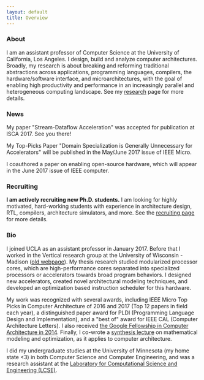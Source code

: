 ```yaml
---
layout: default
title: Overview
---
```


### About

I am an assistant professor of Computer Science at the University of
California, Los Angeles.  I design, build and analyze computer architectures.
Broadly, my research is about breaking and reforming traditional abstractions
across applications, programming languages, compilers, the hardware/software
interface, and microarchitectures, with the goal of enabling high productivity 
and performance in an increasingly parallel and heterogeneous computing landscape. 
See my [research]({{site.baseurl}}/01-research/) page for more details.

### News

My paper "Stream-Dataflow Acceleration" was accepted for publication at ISCA
2017.  See you there!

My Top-Picks Paper "Domain Specialization is Generally Unnecessary for Accelerators" will be published in the May/June 2017 issue of IEEE Micro.

I coauthored a paper on enabling open-source hardware, which will appear in the June 2017 issue of IEEE computer.

### Recruiting

**I am actively recruiting new Ph.D. students.**  I am looking for highly
motivated, hard-working students with experience in architecture design, RTL, compilers,
architecture simulators, and more.  See the [recruiting
page]({{site.baseurl}}/08-recruiting/) for more details.



### Bio

I joined UCLA as an assistant professor in January 2017. 
Before that I worked in the Vertical research group at the University
of Wisconsin - Madison ([old webpage](http://pages.cs.wisc.edu/~tjn/)). 
My thesis research studied modularized processor 
cores, which are high-performance cores separated into 
specialized processors or accelerators towards broad program behaviors. 
I designed new accelerators, created novel architectural modeling techniques,
and developed an optimization based instruction scheduler for this hardware.

My work was recognized with several awards, including IEEE Micro Top Picks
in Computer Architecture of 2016 and 2017 (Top 12 papers in field each year),
a distinguished paper award for PLDI (Programming Language Design and Implementation),
and a "best of" award for IEEE CAL (Computer Architecture Letters).  I also 
received [the Google Fellowship in Computer Architecture in 2014](
http://services.google.com/fh/files/blogs/2014googlephdfellowshiprecipients.pdf).
Finally, I co-wrote a
[synthesis lecture](http://www.morganclaypool.com/doi/abs/10.2200/S00531ED1V01Y201308CAC026) 
on mathematical modeling and optimization, as it applies to computer architecture.

I did my undergraduate studies at the University of Minnesota (my home state <3)
in both Computer Science and Computer Engineering, and was a research assistant
at the <a href=http://www.lcse.umn.edu/>Laboratory for Computational Science and
Engineering (LCSE)</a>.



[//]: # (Comment)
